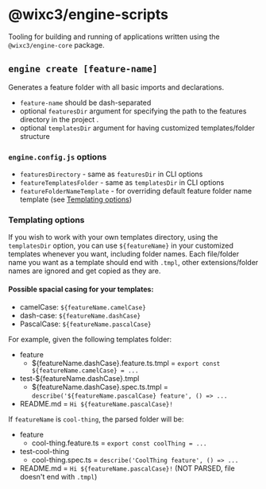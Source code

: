 # @wixc3/engine-scripts

Tooling for building and running of applications written using the `@wixc3/engine-core` package.

## `engine create [feature-name]`

Generates a feature folder with all basic imports and declarations.

-   `feature-name` should be dash-separated
-   optional `featuresDir` argument for specifying the path to the features directory in the project .
-   optional `templatesDir` argument for having customized templates/folder structure

### `engine.config.js` options

-   `featuresDirectory` - same as `featuresDir` in CLI options
-   `featureTemplatesFolder` - same as `templatesDir` in CLI options
-   `featureFolderNameTemplate` - for overriding default feature folder name template (see [Templating options](#templating-options))

### Templating options

If you wish to work with your own templates directory, using the `templatesDir` option, you can use `${featureName}` in your customized templates whenever you want, including folder names.
Each file/folder name you want as a template should end with `.tmpl`, other extensions/folder names are ignored and get copied as they are.

#### Possible spacial casing for your templates:

-   camelCase: `${featureName.camelCase}`
-   dash-case: `${featureName.dashCase}`
-   PascalCase: `${featureName.pascalCase}`

For example, given the following templates folder:

-   feature
    -   \${featureName.dashCase}.feature.ts.tmpl = `export const ${featureName.camelCase} = ...`
-   test-\${featureName.dashCase}.tmpl
    -   \${featureName.dashCase}.spec.ts.tmpl = `describe('${featureName.pascalCase} feature', () => ...`
-   README.md = `Hi ${featureName.pascalCase}!`

If `featureName` is `cool-thing`, the parsed folder will be:

-   feature
    -   cool-thing.feature.ts = `export const coolThing = ...`
-   test-cool-thing
    -   cool-thing.spec.ts = `describe('CoolThing feature', () => ...`
-   README.md = `Hi ${featureName.pascalCase}!` (NOT PARSED, file doesn't end with `.tmpl`)
